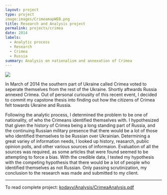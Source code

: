 ```yaml
---
layout: project
type: project
image:images/CrimeamapWEB.png
title: Research and Analysis project
permalink: projects/crimea
date: 2014
labels:
  - Analytic process
  - Research
  - Crimea
  - Russia
summary: Analysis on nationalism and annexation of Crimea
---
```


<img class="ui image" src="{{ site.baseurl }}/images/CrimeamapWEB.png">

In March of 2014 the southern part of Ukraine called Crimea voted to seperate themselves from the rest of the Ukraine. Shortly aftwards Russia annexed Crimea. Out of personal curiousity of this recent event, I decided to commit my capstone thesis into finding out how the citizens of Crimea felt towards Ukraine and Russia.

Following the analytic process, I determined the problem to be one of nationality, of who the Crimeans identified themselves with.
I hypothesized that given the history of Crimea being a long standing part of Russia, and the continuing Russian military presence that there would be a lot of those who identified themselves to be Russian over Ukrainian.
Determining a great variey of information needs, I looked up history, reasarch, public opinion polls, and other various sources of informaion.
Evaluation of all the sources was required, as some articles that were found seemed to be attempting to force a bias.
With the credible data, I tested my hypothesis with the competing hypothesis that there would be a lot of people who identified themselves as not Russian.
Only passing scrutinization, my conclusion to the research was made and submitted to my client. 

</pre>

<hr>

To read complete project: <a href="https://github.com/kodayv/Analysis/CrimeaAnalysis.pdf"><i class="large github icon "></i>kodayv/Analysis/CrimeaAnalysis.pdf</a>
